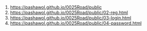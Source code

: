 1. <https://pashawol.github.io/0025Road/public>
1. <https://pashawol.github.io/0025Road/public/02-reg.html>
1. <https://pashawol.github.io/0025Road/public/03-login.html>
1. <https://pashawol.github.io/0025Road/public/04-password.html>
